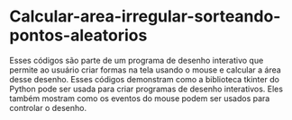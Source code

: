 # Calcular-area-irregular-sorteando-pontos-aleatorios
 Esses códigos são parte de um programa de desenho interativo que permite ao usuário criar formas na tela usando o mouse e calcular a área desse desenho.  Esses códigos demonstram como a biblioteca tkinter do Python pode ser usada para criar programas de desenho interativos. Eles também mostram como os eventos do mouse podem ser usados para controlar o desenho.
